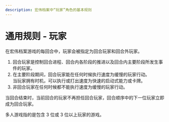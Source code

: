 ```yaml
---
description: 宏伟档案中“玩家”角色的基本规则
---
```


# 通用规则 - 玩家

在宏伟档案游戏的每回合中，玩家会被指定为回合玩家和回合外玩家。



1. 回合玩家是控制回合进程、回合内各阶段的推进以及回合内主要阶段所发生事件的玩家。
2. 在主要阶段期间，回合玩家能在任何时候执行速度为缓慢的玩家行动。   \
   当玩家拥有时机，可以执行或打出速度为快速的启动式能力或卡牌。
3. 非回合玩家在任何时候都不能执行速度为缓慢的玩家行动。



当回合结束时，当前回合的玩家不再担任回合玩家，回合顺序中的下一位玩家立即成为回合玩家。

多人游戏指的是包含 3 位或 3 位以上玩家的游戏。
